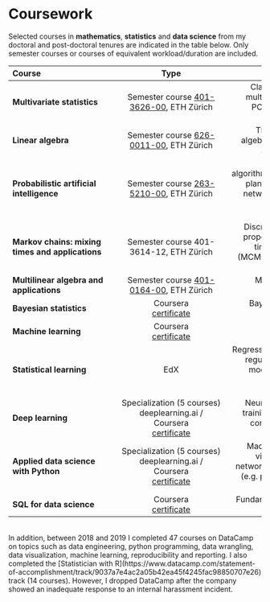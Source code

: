 # Coursework

Selected courses in **mathematics**, **statistics** and **data science** from my doctoral and post-doctoral tenures are indicated in the table below. Only semester courses or courses of equivalent workload/duration are included.

| <div style="width:200px">Course</div> | <div style="width:200px">Type</div> | <div style="width:300px">Content summary</div> |
| :---         |     :---:      |          ---: |
| **Multivariate statistics**   | <div style="width:200px">Semester course [401-3626-00](http://www.vvz.ethz.ch/Vorlesungsverzeichnis/sucheLehrangebot.view?seite=1&semkez=2013W&ansicht=2&lang=en&abschnittId=53462), ETH Zürich</div>     | <div style="width:300px">Classical and modern methods for multivariate statistical analysis (e.g. PCA, MDS, factor analysis, cluster analysis, graphical models)</div> |
| **Linear algebra**      | <div style="width:200px">Semester course [626-0011-00](http://www.vvz.ethz.ch/Vorlesungsverzeichnis/lerneinheit.view?semkez=2015W&ansicht=KATALOGDATEN&lerneinheitId=101232&lang=en), ETH Zürich</div>     | <div style="width:300px">Theory and applications of linear algebra and linear programming with applications to systems biology</div> |
| **Probabilistic artificial intelligence** | <div style="width:200px">Semester course [263-5210-00](http://www.vvz.ethz.ch/Vorlesungsverzeichnis/lerneinheit.view?semkez=2019W&ansicht=ALLE&lerneinheitId=131935&lang=en), ETH Zürich</div>     | <div style="width:300px">Core modeling techniques and algorithms from statistics, optimization, planning and control (incl. Bayesian networks, probabilistic planning and reinforcement learning) with applications</div>
| **Markov chains: mixing times and applications** | <div style="width:200px">Semester course 401-3614-12, ETH Zürich</div> | <div style="width:300px">Discrete-time Markov Chains, basic properties of Markov Chains, mixing times, Markov Chain Monte Carlo (MCMC) methods and other sampling methods</div>
| **Multilinear algebra and applications** | <div style="width:200px">Semester course [401-0164-00](http://vvz.ethz.ch/Vorlesungsverzeichnis/lerneinheit.view?semkez=2018S&ansicht=LEHRVERANSTALTUNGEN&lerneinheitId=121258&lang=en), ETH Zürich</div> | <div style="width:300px">Multilinear forms, inner products, tensors, applications</div>
| **Bayesian statistics** | Coursera <br />[certificate](https://www.coursera.org/account/accomplishments/certificate/KF8RXU99XX5B) | <div style="width:300px">Bayesian inference and models for discrete and continuous data</div>
| **Machine learning** | Coursera <br />[certificate](certificates/fc120731_ml_coursera.pdf) | <div style="width:300px">Foundations of supervised and unsupervised learning</div>
| **Statistical learning** | EdX <br /> | <div style="width:300px">Regression and classification methods, regularization, cross-validation and model selection, nonlinear models, random forests, boosting, SVM, unsupervised learning</div>
| **Deep learning** | <div style="width:200px">Specialization (5 courses) <br /> deeplearning.ai / Coursera <br />[certificate](https://www.coursera.org/account/accomplishments/specialization/certificate/39R9WZDGJPVY) | <div style="width:300px">Neural networks and deep learning, training algorithms and optimization, convolutional neural networks and sequence models</div>
| **Applied data science with Python** | <div style="width:200px">Specialization (5 courses) <br /> deeplearning.ai / Coursera <br />[certificate](https://www.coursera.org/account/accomplishments/specialization/certificate/K3PD85EQSDVZ) | <div style="width:300px"> Machine learning, plotting and data visualization, text analysis, social network analysis using python toolkits (e.g. pandas, matplotlib, scikit-learn, nltk, networkx) </div>
| **SQL for data science** | <div style="width:200px">Coursera <br /> [certificate](https://www.coursera.org/account/accomplishments/certificate/VWJVULFCDTNX) | <div style="width:300px"> Fundamentals of SQL (with a focus on SQLite)
 </div>

<br>
In addition, between 2018 and 2019 I completed 47 courses on DataCamp on topics such as data engineering, python programming, data wrangling, data visualization, machine learning, reproducibility and reporting. I also completed the [Statistician with R](https://www.datacamp.com/statement-of-accomplishment/track/9037a7e4ac2a05b42ea45f4245fac98850707e26) track (14 courses). However, I dropped DataCamp after the company showed an inadequate response to an internal harassment incident.





